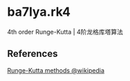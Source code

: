 # ba7lya.rk4

4th order Runge-Kutta | 4阶龙格库塔算法



## References

[Runge-Kutta methods @wikipedia](https://en.wikipedia.org/wiki/Runge%E2%80%93Kutta_methods)

